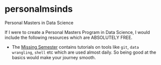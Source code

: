 # personalmsinds
Personal Masters in Data Science

If I were to create a Personal Masters Program in Data Science, I would include the following resources which are ABSOLUTELY FREE.

* The [Missing Semester](https://www.youtube.com/channel/UCuXy5tCgEninup9cGplbiFw/playlists) contains tutorials on tools like `git`, `data wrangling`, `shell` etc which are used almost daily. So being good at the basics would make your journey smooth.
